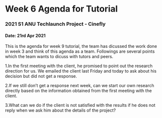 # Week 6 Agenda for Tutorial
### 2021 S1 ANU Techlaunch Project - Cinefly 
#### Date: 21rd Apr 2021


This is the agenda for week 9 tutorial, the team has dicussed the work done in week 3 and think of this agenda as a team. Followings
are several points which the team wants to dicuss with tutors and peers.

1.In the first meeting with the client, he promised to point out the research direction for us. We emailed the client last Friday and 
today to ask about his decision but did not get a response. 

2.If we still don’t get a response next week, can we start our own research directly based on the information obtained from the first 
meeting with the client.

3.What can we do if the client is not satisfied with the results if he does not reply when we ask him about the details of the project?
